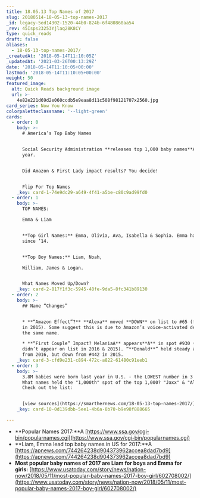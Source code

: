 ```yaml
---
title: 18.05.13 Top Names of 2017
slug: 20180514-18-05-13-top-names-2017
_id: legacy-5ed14302-1520-44b0-824b-6f480860aa54
_rev: 45Isps23253Yjlaq28K8CY
type: quick_reads
draft: false
aliases:
  - 18-05-13-top-names-2017/
_createdAt: '2018-05-14T11:10:05Z'
_updatedAt: '2021-03-26T00:13:29Z'
date: '2018-05-14T11:10:05+00:00'
lastmod: '2018-05-14T11:10:05+00:00'
weight: 50
featured_image:
  alt: Quick Reads background image
  url: >-
    4e82e221d69d2e060ccdb5e9eaa8d11c508f98121707x2560.jpg
card_series: Now You Know
colorpaletteclassname: '--light-green'
cards:
  - order: 0
    body: >-
      # America’s Top Baby Names


      Social Security Administration **releases top 1,000 baby names**A every
      year.


      Did Amazon & First Lady impact results? You decide!


      Flip For Top Names
    _key: card-1-74e9dc29-a649-4f41-a5be-c80c9ad99fd0
  - order: 1
    body: >-
      TOP NAMES:  

      Emma & Liam


      **Top Girl Names:** Emma, Olivia, Ava, Isabella & Sophia. Emma has been #1
      since ’14.


      **Top Boy Names:** Liam, Noah,  

      William, James & Logan.


      What Names Moved Up/Down?
    _key: card-2-817f1f3c-5945-48fe-9da5-8fc341b89130
  - order: 2
    body: >-
      ## Name “Changes”


      * **“Amazon Effect”?** **Alexa** moved **DOWN** on list to #65 (from #32
      in 2015). Some suggest this is due to Amazon’s voice-activated device by
      the same name.

      * **“First Couple” Impact? MelaniaA** appears**A** in spot #930 (‘Melania’
      didn’t appear on list in 2016 & 2015). “**Donald**” held steady at #488
      from 2016, but down from #442 in 2015.
    _key: card-3-cfd9e231-c894-472c-a822-61480c91eeb1
  - order: 3
    body: >-
      3.8M babies were born last year in U.S. - the LOWEST number in 3 decades.
      What names held the "1,000th" spot of the top 1,000? "Jaxx" & "Alora".
      Check out the list:


      [view sources](https://smarthernews.com/18-05-13-top-names-2017/)
    _key: card-10-0d139dbb-5ee1-4b6a-8b70-b9e98f888665

---
```

* **Popular Names 2017:**A [https://www.ssa.gov/cgi-bin/popularnames.cgi](https://www.ssa.gov/cgi-bin/popularnames.cgi)
* **Liam, Emma lead top baby names in US for 2017:**A [https://apnews.com/744264238d904373962accea8dad7bd9](https://apnews.com/744264238d904373962accea8dad7bd9)
* **Most popular baby names of 2017 are Liam for boys and Emma for girls:** [https://www.usatoday.com/story/news/nation-now/2018/05/11/most-popular-baby-names-2017-boy-girl/602708002/](https://www.usatoday.com/story/news/nation-now/2018/05/11/most-popular-baby-names-2017-boy-girl/602708002/)